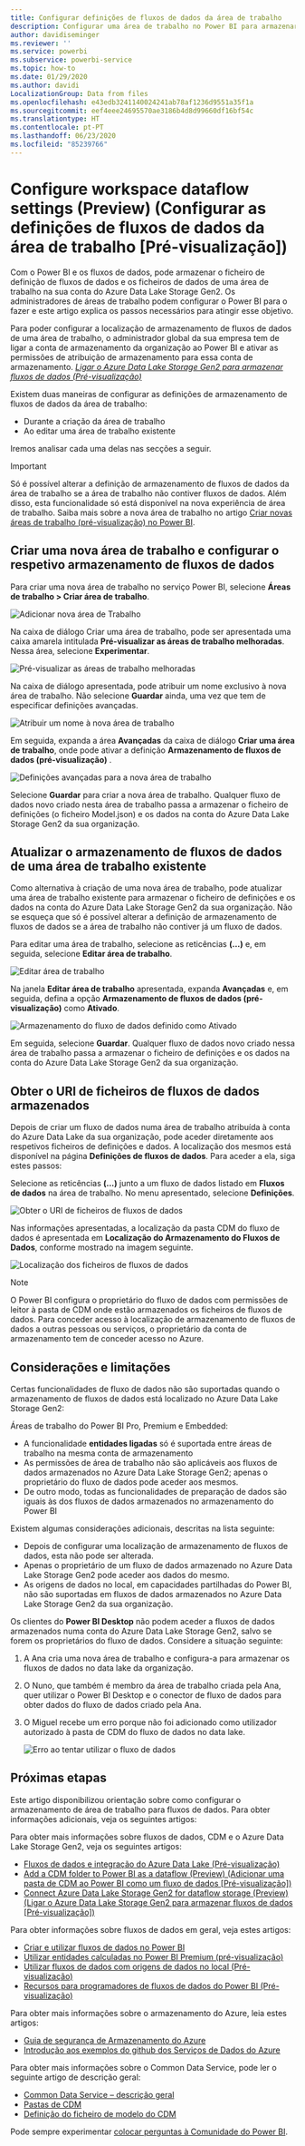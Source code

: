 ```yaml
---
title: Configurar definições de fluxos de dados da área de trabalho
description: Configurar uma área de trabalho no Power BI para armazenar a definição de fluxos de dados e os ficheiros de dados no Azure Data Lake Storage Gen2
author: davidiseminger
ms.reviewer: ''
ms.service: powerbi
ms.subservice: powerbi-service
ms.topic: how-to
ms.date: 01/29/2020
ms.author: davidi
LocalizationGroup: Data from files
ms.openlocfilehash: e43edb3241140024241ab78af1236d9551a35f1a
ms.sourcegitcommit: eef4eee24695570ae3186b4d8d99660df16bf54c
ms.translationtype: HT
ms.contentlocale: pt-PT
ms.lasthandoff: 06/23/2020
ms.locfileid: "85239766"
---
```

# <a name="configure-workspace-dataflow-settings-preview"></a>Configure workspace dataflow settings (Preview) (Configurar as definições de fluxos de dados da área de trabalho [Pré-visualização])

Com o Power BI e os fluxos de dados, pode armazenar o ficheiro de definição de fluxos de dados e os ficheiros de dados de uma área de trabalho na sua conta do Azure Data Lake Storage Gen2. Os administradores de áreas de trabalho podem configurar o Power BI para o fazer e este artigo explica os passos necessários para atingir esse objetivo. 

Para poder configurar a localização de armazenamento de fluxos de dados de uma área de trabalho, o administrador global da sua empresa tem de ligar a conta de armazenamento da organização ao Power BI e ativar as permissões de atribuição de armazenamento para essa conta de armazenamento. *[Ligar o Azure Data Lake Storage Gen2 para armazenar fluxos de dados (Pré-visualização)](service-dataflows-connect-azure-data-lake-storage-gen2.md)* 

Existem duas maneiras de configurar as definições de armazenamento de fluxos de dados da área de trabalho: 

* Durante a criação da área de trabalho
* Ao editar uma área de trabalho existente

Iremos analisar cada uma delas nas secções a seguir. 

> [!IMPORTANT]
> Só é possível alterar a definição de armazenamento de fluxos de dados da área de trabalho se a área de trabalho não contiver fluxos de dados. Além disso, esta funcionalidade só está disponível na nova experiência de área de trabalho. Saiba mais sobre a nova área de trabalho no artigo [Criar novas áreas de trabalho (pré-visualização) no Power BI](../collaborate-share/service-create-the-new-workspaces.md).

## <a name="create-a-new-workspace-configure-its-dataflow-storage"></a>Criar uma nova área de trabalho e configurar o respetivo armazenamento de fluxos de dados

Para criar uma nova área de trabalho no serviço Power BI, selecione **Áreas de trabalho > Criar área de trabalho**.

![Adicionar nova área de Trabalho](media/service-dataflows-configure-workspace-storage-settings/dataflow-storage-settings_01.jpg)

Na caixa de diálogo Criar uma área de trabalho, pode ser apresentada uma caixa amarela intitulada **Pré-visualizar as áreas de trabalho melhoradas**. Nessa área, selecione **Experimentar**.

![Pré-visualizar as áreas de trabalho melhoradas](media/service-dataflows-configure-workspace-storage-settings/dataflow-storage-settings_02.jpg)

Na caixa de diálogo apresentada, pode atribuir um nome exclusivo à nova área de trabalho. Não selecione **Guardar** ainda, uma vez que tem de especificar definições avançadas.

![Atribuir um nome à nova área de trabalho](media/service-dataflows-configure-workspace-storage-settings/dataflow-storage-settings_03.jpg)

Em seguida, expanda a área **Avançadas** da caixa de diálogo **Criar uma área de trabalho**, onde pode ativar a definição **Armazenamento de fluxos de dados (pré-visualização)** .

![Definições avançadas para a nova área de trabalho](media/service-dataflows-configure-workspace-storage-settings/dataflow-storage-settings_04.jpg)

Selecione **Guardar** para criar a nova área de trabalho. Qualquer fluxo de dados novo criado nesta área de trabalho passa a armazenar o ficheiro de definições (o ficheiro Model.json) e os dados na conta do Azure Data Lake Storage Gen2 da sua organização. 

## <a name="update-dataflow-storage-for-an-existing-workspace"></a>Atualizar o armazenamento de fluxos de dados de uma área de trabalho existente

Como alternativa à criação de uma nova área de trabalho, pode atualizar uma área de trabalho existente para armazenar o ficheiro de definições e os dados na conta do Azure Data Lake Storage Gen2 da sua organização. Não se esqueça que só é possível alterar a definição de armazenamento de fluxos de dados se a área de trabalho não contiver já um fluxo de dados.

Para editar uma área de trabalho, selecione as reticências **(...)** e, em seguida, selecione **Editar área de trabalho**. 

![Editar área de trabalho](media/service-dataflows-configure-workspace-storage-settings/dataflow-storage-settings_05.jpg)

Na janela **Editar área de trabalho** apresentada, expanda **Avançadas** e, em seguida, defina a opção **Armazenamento de fluxos de dados (pré-visualização)** como **Ativado**. 

![Armazenamento do fluxo de dados definido como Ativado](media/service-dataflows-configure-workspace-storage-settings/dataflow-storage-settings_06.jpg)

Em seguida, selecione **Guardar**. Qualquer fluxo de dados novo criado nessa área de trabalho passa a armazenar o ficheiro de definições e os dados na conta do Azure Data Lake Storage Gen2 da sua organização.


## <a name="get-the-uri-of-stored-dataflow-files"></a>Obter o URI de ficheiros de fluxos de dados armazenados

Depois de criar um fluxo de dados numa área de trabalho atribuída à conta do Azure Data Lake da sua organização, pode aceder diretamente aos respetivos ficheiros de definições e dados. A localização dos mesmos está disponível na página **Definições de fluxos de dados**. Para aceder a ela, siga estes passos:

Selecione as reticências **(...)** junto a um fluxo de dados listado em **Fluxos de dados** na área de trabalho. No menu apresentado, selecione **Definições**.

![Obter o URI de ficheiros de fluxos de dados](media/service-dataflows-configure-workspace-storage-settings/dataflow-storage-settings_07.jpg)

Nas informações apresentadas, a localização da pasta CDM do fluxo de dados é apresentada em **Localização do Armazenamento do Fluxos de Dados**, conforme mostrado na imagem seguinte.

![Localização dos ficheiros de fluxos de dados](media/service-dataflows-configure-workspace-storage-settings/dataflow-storage-settings_08.jpg)

> [!NOTE]
> O Power BI configura o proprietário do fluxo de dados com permissões de leitor à pasta de CDM onde estão armazenados os ficheiros de fluxos de dados. Para conceder acesso à localização de armazenamento de fluxos de dados a outras pessoas ou serviços, o proprietário da conta de armazenamento tem de conceder acesso no Azure.



## <a name="considerations-and-limitations"></a>Considerações e limitações

Certas funcionalidades de fluxo de dados não são suportadas quando o armazenamento de fluxos de dados está localizado no Azure Data Lake Storage Gen2: 

Áreas de trabalho do Power BI Pro, Premium e Embedded:
* A funcionalidade **entidades ligadas** só é suportada entre áreas de trabalho na mesma conta de armazenamento
* As permissões de área de trabalho não são aplicáveis aos fluxos de dados armazenados no Azure Data Lake Storage Gen2; apenas o proprietário do fluxo de dados pode aceder aos mesmos.
* De outro modo, todas as funcionalidades de preparação de dados são iguais às dos fluxos de dados armazenados no armazenamento do Power BI


Existem algumas considerações adicionais, descritas na lista seguinte:

* Depois de configurar uma localização de armazenamento de fluxos de dados, esta não pode ser alterada.
* Apenas o proprietário de um fluxo de dados armazenado no Azure Data Lake Storage Gen2 pode aceder aos dados do mesmo.
* As origens de dados no local, em capacidades partilhadas do Power BI, não são suportadas em fluxos de dados armazenados no Azure Data Lake Storage Gen2 da sua organização.

Os clientes do **Power BI Desktop** não podem aceder a fluxos de dados armazenados numa conta do Azure Data Lake Storage Gen2, salvo se forem os proprietários do fluxo de dados. Considere a situação seguinte:

1.  A Ana cria uma nova área de trabalho e configura-a para armazenar os fluxos de dados no data lake da organização.
2.  O Nuno, que também é membro da área de trabalho criada pela Ana, quer utilizar o Power BI Desktop e o conector de fluxo de dados para obter dados do fluxo de dados criado pela Ana.
3.  O Miguel recebe um erro porque não foi adicionado como utilizador autorizado à pasta de CDM do fluxo de dados no data lake.

    ![Erro ao tentar utilizar o fluxo de dados](media/service-dataflows-configure-workspace-storage-settings/dataflow-storage-settings_08.jpg)


## <a name="next-steps"></a>Próximas etapas

Este artigo disponibilizou orientação sobre como configurar o armazenamento de área de trabalho para fluxos de dados. Para obter informações adicionais, veja os seguintes artigos:

Para obter mais informações sobre fluxos de dados, CDM e o Azure Data Lake Storage Gen2, veja os seguintes artigos:

* [Fluxos de dados e integração do Azure Data Lake (Pré-visualização)](service-dataflows-azure-data-lake-integration.md)
* [Add a CDM folder to Power BI as a dataflow (Preview) (Adicionar uma pasta de CDM ao Power BI como um fluxo de dados [Pré-visualização])](service-dataflows-add-cdm-folder.md)
* [Connect Azure Data Lake Storage Gen2 for dataflow storage (Preview) (Ligar o Azure Data Lake Storage Gen2 para armazenar fluxos de dados [Pré-visualização])](service-dataflows-connect-azure-data-lake-storage-gen2.md)

Para obter informações sobre fluxos de dados em geral, veja estes artigos:

* [Criar e utilizar fluxos de dados no Power BI](service-dataflows-create-use.md)
* [Utilizar entidades calculadas no Power BI Premium (pré-visualização)](service-dataflows-computed-entities-premium.md)
* [Utilizar fluxos de dados com origens de dados no local (Pré-visualização)](service-dataflows-on-premises-gateways.md)
* [Recursos para programadores de fluxos de dados do Power BI (Pré-visualização)](service-dataflows-developer-resources.md)

Para obter mais informações sobre o armazenamento do Azure, leia estes artigos:

* [Guia de segurança de Armazenamento do Azure](https://docs.microsoft.com/azure/storage/common/storage-security-guide)
* [Introdução aos exemplos do github dos Serviços de Dados do Azure](https://aka.ms/cdmadstutorial)

Para obter mais informações sobre o Common Data Service, pode ler o seguinte artigo de descrição geral:

* [Common Data Service – descrição geral](https://docs.microsoft.com/powerapps/common-data-model/overview)
* [Pastas de CDM](https://go.microsoft.com/fwlink/?linkid=2045304)
* [Definição do ficheiro de modelo do CDM](https://go.microsoft.com/fwlink/?linkid=2045521)

Pode sempre experimentar [colocar perguntas à Comunidade do Power BI](https://community.powerbi.com/).
